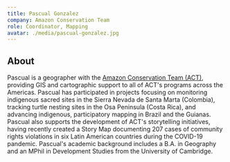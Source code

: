 ```yaml
---
title: Pascual Gonzalez
company: Amazon Conservation Team
role: Coordinator, Mapping
avatar: ./media/pascual-gonzalez.jpg
---
```

## About

Pascual is a geographer with the [Amazon Conservation Team (ACT)](https://www.amazonteam.org/), providing GIS and cartographic support to all of ACT's programs across the Americas. Pascual has participated in projects focusing on monitoring indigenous sacred sites in the Sierra Nevada de Santa Marta (Colombia), tracking turtle nesting sites in the Osa Peninsula (Costa Rica), and advancing indigenous, participatory mapping in Brazil and the Guianas. Pascual also supports the development of ACT's storytelling initiatives, having recently created a Story Map documenting 207 cases of community rights violations in six Latin American countries during the COVID-19 pandemic. Pascual's academic background includes a B.A. in Geography and an MPhil in Development Studies from the University of Cambridge.
